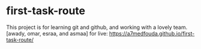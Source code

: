# first-task-route
This project is for learning git and github, and working with a lovely team. [awady, omar, esraa, and asmaa]
for live: https://a7medfouda.github.io/first-task-route/
